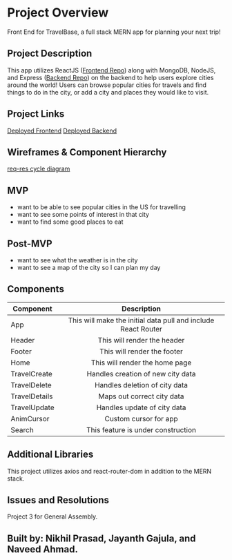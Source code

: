 # Project Overview

Front End for TravelBase, a full stack MERN app for planning your next trip! 

## Project Description

This app utilizes ReactJS ([Frontend Repo](https://github.com/nprasad2077/front-end-travel-app)) along with MongoDB, NodeJS, and Express ([Backend Repo](https://github.com/nprasad2077/back-end-travel-app)) on the backend to help users explore cities around the world! Users can browse popular cities for travels and find things to do in the city, or add a city and places they would like to visit. 

## Project Links

[Deployed Frontend](https://front-end-travel-app.vercel.app/)
[Deployed Backend](https://backend-travelapp.fly.dev)

## Wireframes & Component Hierarchy

[req-res cycle diagram](https://media.git.generalassemb.ly/user/45667/files/83861bad-6fae-4c47-9d73-0fc8d3f12986)

## MVP 

- want to be able to see popular cities in the US for travelling
- want to see some points of interest in that city
- want to find some good places to eat

## Post-MVP

- want to see what the weather is in the city
- want to see a map of the city so I can plan my day

## Components

| Component | Description | 
| --- | :---: |  
| App | This will make the initial data pull and include React Router | 
| Header | This will render the header | 
| Footer | This will render the footer | 
| Home | This will render the home page | 
| TravelCreate | Handles creation of new city data | 
| TravelDelete | Handles deletion of city data | 
| TravelDetails | Maps out correct city data | 
| TravelUpdate | Handles update of city data | 
| AnimCursor | Custom cursor for app | 
| Search | This feature is under construction | 

## Additional Libraries

This project utilizes axios and react-router-dom in addition to the MERN stack. 

## Issues and Resolutions



Project 3 for General Assembly. 

## Built by: Nikhil Prasad, Jayanth Gajula, and Naveed Ahmad.

